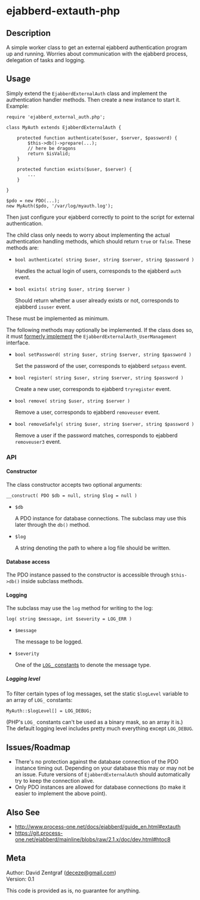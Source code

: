 ejabberd-extauth-php
====================

Description
-----------

A simple worker class to get an external ejabberd authentication program up and running.
Worries about communication with the ejabberd process, delegation of tasks and logging.

Usage
-----

Simply extend the `EjabberdExternalAuth` class and implement the authentication handler
methods. Then create a new instance to start it. Example:

    require 'ejabberd_external_auth.php';

    class MyAuth extends EjabberdExternalAuth {

        protected function authenticate($user, $server, $password) {
            $this->db()->prepare(...);
            // here be dragons
            return $isValid;
        }

        protected function exists($user, $server) {
            ...
        }

    }
    
    $pdo = new PDO(...);
    new MyAuth($pdo, '/var/log/myauth.log');

Then just configure your ejabberd correctly to point to the script for external authentication.

The child class only needs to worry about implementing the actual authentication handling methods, which should return `true` or `false`. These methods are:

- `bool authenticate( string $user, string $server, string $password )`

   Handles the actual login of users, corresponds to the ejabberd `auth` event.
        
- `bool exists( string $user, string $server )`
    
   Should return whether a user already exists or not, corresponds to ejabberd `isuser` event.
        
These must be implemented as minimum.

The following methods may optionally be implemented. If the class does so, it must [formerly implement](http://www.php.net/interfaces) the `EjabberdExternalAuth_UserManagement` interface.

- `bool setPassword( string $user, string $server, string $password )`

   Set the password of the user, corresponds to ejabberd `setpass` event.

- `bool register( string $user, string $server, string $password )`

   Create a new user, corresponds to ejabberd `tryregister` event.

- `bool remove( string $user, string $server )`

   Remove a user, corresponds to ejabberd `removeuser` event.

- `bool removeSafely( string $user, string $server, string $password )`

   Remove a user if the password matches, corresponds to ejabberd `removeuser3` event.

### API

#### Constructor

The class constructor accepts two optional arguments:

    __construct( PDO $db = null, string $log = null )

- `$db`

   A PDO instance for database connections. The subclass may use this later through the `db()` method.

- `$log`

   A string denoting the path to where a log file should be written.

#### Database access

The PDO instance passed to the constructor is accessible through `$this->db()` inside subclass methods.

#### Logging

The subclass may use the `log` method for writing to the log:

    log( string $message, int $severity = LOG_ERR )

- `$message`

   The message to be logged.

- `$severity`

   One of the [`LOG_` constants](http://www.php.net/manual/en/function.syslog.php) to denote the message type.

##### Logging level

To filter certain types of log messages, set the static `$logLevel` variable to an array of `LOG_` constants:

    MyAuth::$logLevel[] = LOG_DEBUG;

(PHP's `LOG_` constants can't be used as a binary mask, so an array it is.)  
The default logging level includes pretty much everything except `LOG_DEBUG`.

Issues/Roadmap
--------------

- There's no protection against the database connection of the PDO instance timing out. Depending on your database this may or may not be an issue. Future versions of `EjabberdExternalAuth` should automatically try to keep the connection alive.
- Only PDO instances are allowed for database connections (to make it easier to implement the above point).

Also See
--------

- <http://www.process-one.net/docs/ejabberd/guide_en.html#extauth>
- <https://git.process-one.net/ejabberd/mainline/blobs/raw/2.1.x/doc/dev.html#htoc8>

Meta
----

Author: David Zentgraf (deceze@gmail.com)  
Version: 0.1

This code is provided as is, no guarantee for anything.
